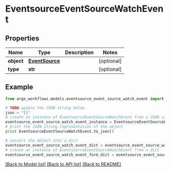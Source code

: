 # EventsourceEventSourceWatchEvent


## Properties

Name | Type | Description | Notes
------------ | ------------- | ------------- | -------------
**object** | [**EventSource**](EventSource.md) |  | [optional] 
**type** | **str** |  | [optional] 

## Example

```python
from argo_workflows.models.eventsource_event_source_watch_event import EventsourceEventSourceWatchEvent

# TODO update the JSON string below
json = "{}"
# create an instance of EventsourceEventSourceWatchEvent from a JSON string
eventsource_event_source_watch_event_instance = EventsourceEventSourceWatchEvent.from_json(json)
# print the JSON string representation of the object
print EventsourceEventSourceWatchEvent.to_json()

# convert the object into a dict
eventsource_event_source_watch_event_dict = eventsource_event_source_watch_event_instance.to_dict()
# create an instance of EventsourceEventSourceWatchEvent from a dict
eventsource_event_source_watch_event_form_dict = eventsource_event_source_watch_event.from_dict(eventsource_event_source_watch_event_dict)
```
[[Back to Model list]](../README.md#documentation-for-models) [[Back to API list]](../README.md#documentation-for-api-endpoints) [[Back to README]](../README.md)


